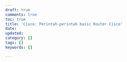```yaml
---
draft: true
comments: true
toc: true
title: 'Cisco: Perintah-perintah basic Router Cisco'
date: 
updated: 
category: []
tags: []
keywords: []

---
```

